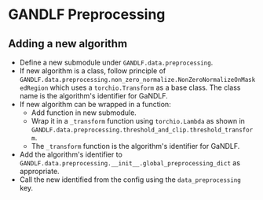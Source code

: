 # GANDLF Preprocessing

## Adding a new algorithm

- Define a new submodule under `GANDLF.data.preprocessing`.
- If new algorithm is a class, follow principle of `GANDLF.data.preprocessing.non_zero_normalize.NonZeroNormalizeOnMaskedRegion` which uses a `torchio.Transform` as a base class. The class name is the algorithm's identifier for GaNDLF.
- If new algorithm can be wrapped in a function:
    - Add function in new submodule.
    - Wrap it in a `_transform` function using `torchio.Lambda` as shown in `GANDLF.data.preprocessing.threshold_and_clip.threshold_transform`.
    - The `_transform` function is the algorithm's identifier for GaNDLF.
- Add the algorithm's identifier to `GANDLF.data.preprocessing.__init__.global_preprocessing_dict` as appropriate.
- Call the new identified from the config using the `data_preprocessing` key.